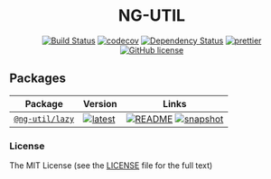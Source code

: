 <h1 align="center">
NG-UTIL
</h1>

<div align="center">

  [![Build Status](https://github.com/ng-util/ng-util/workflows/.github/workflows/build.yml/badge.svg)](https://github.com/ng-util/ng-util/actions)
  [![codecov](https://codecov.io/gh/ng-util/ng-util/branch/master/graph/badge.svg)](https://codecov.io/gh/ng-util/ng-util)
  [![Dependency Status](https://david-dm.org/ng-util/ng-util/status.svg?style=flat-square)](https://david-dm.org/ng-util/ng-util)
  [![prettier](https://img.shields.io/badge/code_style-prettier-ff69b4.svg?style=flat-square)](https://prettier.io/)
  [![GitHub license](https://img.shields.io/github/license/mashape/apistatus.svg?style=flat-square)](https://github.com/ng-util/ng-util/blob/master/LICENSE)

</div>

## Packages

| Package | Version | Links  |
| --- | --- | -- |
 [`@ng-util/lazy`](https://npmjs.com/package/@ng-util/lazy) | [![latest](https://img.shields.io/npm/v/@ng-util/lazy/latest.svg)](https://npmjs.com/package/@ng-util/lazy) | [![README](https://img.shields.io/badge/README--green.svg)](/packages/lazy/README.md) [![snapshot](https://img.shields.io/badge/snapshot--blue.svg)](https://github.com/ng-util/builds/tree/master/%40ng-util/lazy)

### License

The MIT License (see the [LICENSE](https://github.com/ng-util/ng-util/blob/master/LICENSE) file for the full text)
